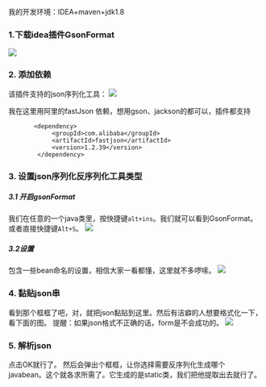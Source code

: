 我的开发环境：IDEA+maven+jdk1.8

### 1.下载idea插件GsonFormat
![](https://upload-images.jianshu.io/upload_images/5786888-019f2e246983b246.png?imageMogr2/auto-orient/strip%7CimageView2/2/w/1240)

### 2. 添加依赖
该插件支持的json序列化工具：
![](https://upload-images.jianshu.io/upload_images/5786888-a77a8cc1f39551d2.png?imageMogr2/auto-orient/strip%7CimageView2/2/w/1240)

我在这里用阿里的fastJson 依赖，想用gson、jackson的都可以，插件都支持
```
       <dependency>
            <groupId>com.alibaba</groupId>
            <artifactId>fastjson</artifactId>
            <version>1.2.39</version>
        </dependency>
```

### 3. 设置json序列化反序列化工具类型

##### 3.1 开启gsonFormat
我们在任意的一个java类里，按快捷键`alt+ins`。我们就可以看到GsonFormat。或者直接快捷键`Alt+S`。
![](https://upload-images.jianshu.io/upload_images/5786888-1fc61f26160e238b.png?imageMogr2/auto-orient/strip%7CimageView2/2/w/1240)
##### 3.2设置
包含一些bean命名的设置，相信大家一看都懂，这里就不多啰嗦。
![](https://upload-images.jianshu.io/upload_images/5786888-9e2e99d0e6eba3f0.png?imageMogr2/auto-orient/strip%7CimageView2/2/w/1240)

### 4. 黏贴json串
看到那个框框了吧，对，就把json黏贴到这里。然后有洁癖的人想要格式化一下，看下面的图。
提醒：如果json格式不正确的话，form是不会成功的。
![](https://upload-images.jianshu.io/upload_images/5786888-f854363dd0bb5093.png?imageMogr2/auto-orient/strip%7CimageView2/2/w/1240)

### 5. 解析json
点击OK就行了。
然后会弹出个框框，让你选择需要反序列化生成哪个 javabean。这个就各求所需了。它生成的是static类，我们把他提取出去就行了。


